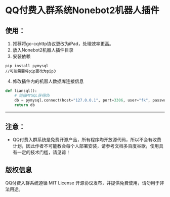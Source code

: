 
QQ付费入群系统Nonebot2机器人插件
===============
## 使用：

1. 推荐将go-cqhttp协议更改为iPad，处理效率更高。
2. 放入Nonebot2机器人插件目录
3. 安装依赖
```shell
pip install pymysql
//可能需要将pip更改为pip3
```
4. 修改插件内的机器人数据库连接信息
```python
def liansql():
    # 链接MYSQL获得db
    db = pymysql.connect(host="127.0.0.1", port=3306, user="fk", password="password", database="fk", )
    return db
```
------

## 注意：

  + QQ付费入群系统是免费开源产品，所有程序均开放源代码，所以不会有收费计划，因此作者不可能教会每个人部署安装，请参考文档多百度谷歌，使用具有一定的技术门槛，请见谅！

## 版权信息

QQ付费入群系统遵循 MIT License 开源协议发布，并提供免费使用，请勿用于非法用途。